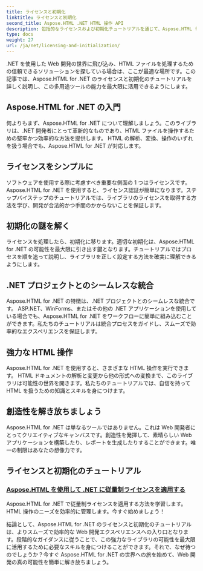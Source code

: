 ```yaml
---
title: ライセンスと初期化
linktitle: ライセンスと初期化
second_title: Aspose.HTML .NET HTML 操作 API
description: 包括的なライセンスおよび初期化チュートリアルを通じて、Aspose.HTML for .NET を効果的に利用する方法を発見してください。このツールの可能性を最大限に引き出します。
type: docs
weight: 27
url: /ja/net/licensing-and-initialization/
---
```


.NET を使用した Web 開発の世界に飛び込み、HTML ファイルを処理するための信頼できるソリューションを探している場合は、ここが最適な場所です。この記事では、Aspose.HTML for .NET のライセンスと初期化のチュートリアルを詳しく説明し、この多用途ツールの能力を最大限に活用できるようにします。

## Aspose.HTML for .NET の入門

何よりもまず、Aspose.HTML for .NET について理解しましょう。このライブラリは、.NET 開発者にとって革新的なものであり、HTML ファイルを操作するための堅牢かつ効率的な方法を提供します。 HTML の解析、変換、操作のいずれを扱う場合でも、Aspose.HTML for .NET が対応します。 

## ライセンスをシンプルに

ソフトウェアを使用する際に考慮すべき重要な側面の 1 つはライセンスです。 Aspose.HTML for .NET を使用すると、ライセンス認証が簡単になります。ステップバイステップのチュートリアルでは、ライブラリのライセンスを取得する方法を学び、開発が合法的かつ手間のかからないことを保証します。 

## 初期化の謎を解く

ライセンスを処理したら、初期化に移ります。適切な初期化は、Aspose.HTML for .NET の可能性を最大限に引き出す鍵となります。チュートリアルではプロセスを順を追って説明し、ライブラリを正しく設定する方法を確実に理解できるようにします。 

## .NET プロジェクトとのシームレスな統合

Aspose.HTML for .NET の特徴は、.NET プロジェクトとのシームレスな統合です。 ASP.NET、WinForms、またはその他の .NET アプリケーションを使用している場合でも、Aspose.HTML for .NET をワークフローに簡単に組み込むことができます。私たちのチュートリアルは統合プロセスをガイドし、スムーズで効率的なエクスペリエンスを保証します。

## 強力な HTML 操作

Aspose.HTML for .NET を使用すると、さまざまな HTML 操作を実行できます。 HTML ドキュメントの解析と変更から他の形式への変換まで、このライブラリは可能性の世界を開きます。私たちのチュートリアルでは、自信を持って HTML を扱うための知識とスキルを身につけます。

## 創造性を解き放ちましょう

Aspose.HTML for .NET は単なるツールではありません。これは Web 開発者にとってクリエイティブなキャンバスです。創造性を発揮して、素晴らしい Web アプリケーションを構築したり、レポートを生成したりすることができます。唯一の制限はあなたの想像力です。

## ライセンスと初期化のチュートリアル
### [Aspose.HTML を使用して .NET に従量制ライセンスを適用する](./apply-metered-license/)
Aspose.HTML for .NET で従量制ライセンスを適用する方法を学習します。 HTML 操作のニーズを効率的に管理します。今すぐ始めましょう！

結論として、Aspose.HTML for .NET のライセンスと初期化のチュートリアルは、よりスムーズで効率的な Web 開発エクスペリエンスへの入り口となります。段階的なガイダンスに従うことで、この強力なライブラリの可能性を最大限に活用するために必要なスキルを身につけることができます。それで、なぜ待つのでしょうか？今すぐ Aspose.HTML for .NET の世界への旅を始めて、Web 開発の真の可能性を簡単に解き放ちましょう。